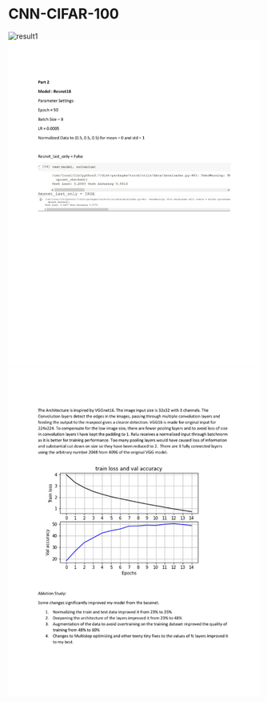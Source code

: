 # CNN-CIFAR-100

![result1](https://github.com/user-attachments/assets/9a89ba75-5e17-43a0-a928-161d29c535fe)
<img src = "CIFAR 100 Report_1.jpg?raw=true"/>
<img src = "CIFAR 100 Report_3.jpg?raw=true"/>

